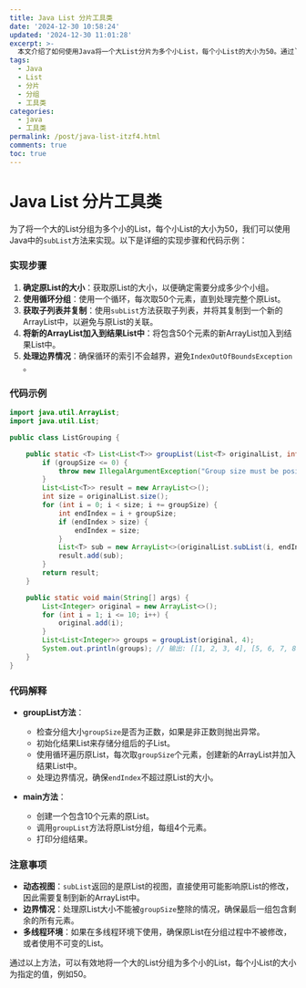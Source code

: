 ```yaml
---
title: Java List 分片工具类
date: '2024-12-30 10:58:24'
updated: '2024-12-30 11:01:28'
excerpt: >-
  本文介绍了如何使用Java将一个大List分片为多个小List，每个小List的大小为50。通过`subList`方法实现分片，具体步骤包括：确定原List大小、使用循环分组、获取子列表并复制到新ArrayList、处理边界情况等。代码示例展示了如何实现分组功能，并解释了关键点，如检查分组大小、处理边界情况等。注意事项包括`subList`返回的是动态视图、处理原List大小不能被整除的情况，以及多线程环境下的使用建议。该方法适用于需要将大List分组的场景。
tags:
  - Java
  - List
  - 分片
  - 分组
  - 工具类
categories:
  - java
  - 工具类
permalink: /post/java-list-itzf4.html
comments: true
toc: true
---
```


# Java List 分片工具类

为了将一个大的List分组为多个小的List，每个小List的大小为50，我们可以使用Java中的`subList`​方法来实现。以下是详细的实现步骤和代码示例：

### 实现步骤

1. **确定原List的大小**：获取原List的大小，以便确定需要分成多少个小组。
2. **使用循环分组**：使用一个循环，每次取50个元素，直到处理完整个原List。
3. **获取子列表并复制**：使用`subList`​方法获取子列表，并将其复制到一个新的ArrayList中，以避免与原List的关联。
4. **将新的ArrayList加入到结果List中**：将包含50个元素的新ArrayList加入到结果List中。
5. **处理边界情况**：确保循环的索引不会越界，避免`IndexOutOfBoundsException`​。

### 代码示例

```java
import java.util.ArrayList;
import java.util.List;

public class ListGrouping {

    public static <T> List<List<T>> groupList(List<T> originalList, int groupSize) {
        if (groupSize <= 0) {
            throw new IllegalArgumentException("Group size must be positive.");
        }
        List<List<T>> result = new ArrayList<>();
        int size = originalList.size();
        for (int i = 0; i < size; i += groupSize) {
            int endIndex = i + groupSize;
            if (endIndex > size) {
                endIndex = size;
            }
            List<T> sub = new ArrayList<>(originalList.subList(i, endIndex));
            result.add(sub);
        }
        return result;
    }

    public static void main(String[] args) {
        List<Integer> original = new ArrayList<>();
        for (int i = 1; i <= 10; i++) {
            original.add(i);
        }
        List<List<Integer>> groups = groupList(original, 4);
        System.out.println(groups); // 输出: [[1, 2, 3, 4], [5, 6, 7, 8], [9, 10]]
    }
}
```

### 代码解释

* **groupList方法**：

  * 检查分组大小`groupSize`​是否为正数，如果是非正数则抛出异常。
  * 初始化结果List来存储分组后的子List。
  * 使用循环遍历原List，每次取`groupSize`​个元素，创建新的ArrayList并加入结果List中。
  * 处理边界情况，确保`endIndex`​不超过原List的大小。
* **main方法**：

  * 创建一个包含10个元素的原List。
  * 调用`groupList`​方法将原List分组，每组4个元素。
  * 打印分组结果。

### 注意事项

* **动态视图**：`subList`​返回的是原List的视图，直接使用可能影响原List的修改，因此需要复制到新的ArrayList中。
* **边界情况**：处理原List大小不能被`groupSize`​整除的情况，确保最后一组包含剩余的所有元素。
* **多线程环境**：如果在多线程环境下使用，确保原List在分组过程中不被修改，或者使用不可变的List。

通过以上方法，可以有效地将一个大的List分组为多个小的List，每个小List的大小为指定的值，例如50。
